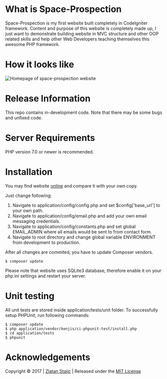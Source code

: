 What is Space-Prospection
=======

Space-Prospection is my first website built completely in CodeIgniter framework. Content and purpose of this website is completely made up, I just want to demonstrate building website in MVC structure and other OOP related skills and help other Web Developers teaching themselves this awesome PHP framework.

How it looks like
=======

![Homepage of space-prospection website](http://link.zlatanstajic.com/images/portfolio/space-prospection.jpg)

Release Information
=======

This repo contains in-development code. Note that there may be some bugs and unfixed code.

Server Requirements
=======

PHP version 7.0 or newer is recommended.

Installation
=======

You may find website [online] and compare it with your own copy. 

Just change following:

1. Navigate to application/config/config.php and set $config['base_url'] to your own path. 
2. Navigate to application/config/email.php and add your own email messaging credentials.
3. Navigate to application/config/constants.php and set global EMAIL_ADMIN where all emails would be sent to from contact form.
4. Navigate to root directory and change global variable ENVIRONMENT from development to production.

After all changes are commited, you have to update Composer vendors.

```
$ composer update
```

Please note that website uses SQLite3 database, therefore enable it on your php.ini settings and restart your server.

Unit testing
=======

All unit tests are stored inside application/tests/unit folder. To successfully setup PHPUnit, run following commands:

```
$ composer update
$ php application/vendor/kenjis/ci-phpunit-test/install.php
$ cd application/tests
$ phpunit
```

Acknowledgements
=======

Copyright © 2017 | [Zlatan Stajic] | Released under the [MIT License]

[online]: https://space-prospection.zlatanstajic.com
[Zlatan Stajic]: https://www.zlatanstajic.com/
[MIT License]: http://www.opensource.org/licenses/mit-license.php